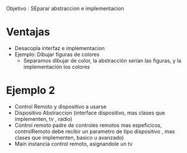 Objetivo : SEparar abstraccion e implementacion
# Ventajas 
  - Desacopla interfaz e implementacion
  - Ejemplo: Dibujar figuras de colores
    - Separamos dibujar de color, la abstracción serían las figuras, y la implementación los colores
    
    
# Ejemplo 2
  - Control Remoto y dispositivo a usarse
  - Dispositivo Abstraccion (interface dispositivo, mas clases que implementen, tv , radio)
  - Control remoto padre de controles remotos mas espeficicos, controlRemoto debe recibir un parametro de tipo dispositivo , mas clases que implementen, basico u avanzado)
  - Main instancia control remoto, asignandole un tv 
